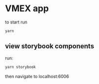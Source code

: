 # VMEX app

to start run
``` bash
yarn
```
## view storybook components

run:
``` bash
yarn storybook
```

then navigate to localhost:6006